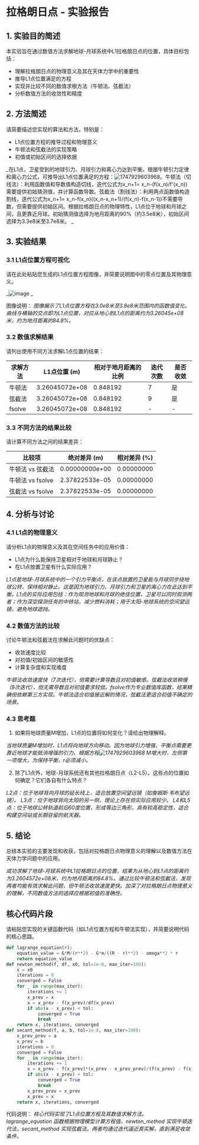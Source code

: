 # 拉格朗日点 - 实验报告

## 1. 实验目的简述

本实验旨在通过数值方法求解地球-月球系统中L1拉格朗日点的位置，具体目标包括：
- 理解拉格朗日点的物理意义及其在天体力学中的重要性
- 推导L1点位置满足的方程
- 实现并比较不同的数值求根方法（牛顿法、弦截法）
- 分析数值方法的收敛性和精度

## 2. 方法简述

请简要描述您实现的算法和方法，特别是：
- L1点位置方程的推导过程和物理意义
- 牛顿法和弦截法的实现策略
- 初值或初始区间的选择依据

_在L1点，卫星受到的地球引力、月球引力和离心力达到平衡。根据牛顿引力定律和离心力公式，可推导出L1点位置满足的方程：![1747929603968](https://github.com/user-attachments/assets/2692f085-ae64-4e83-886a-0e575e3c435c)。牛顿法（切线法）：利用函数值和导数值构造切线，迭代公式为x_n+1= x_n-(f(x_n)/f'(x_n))需要提供初始猜测值，并计算函数导数。弦截法（割线法）：利用两点函数值构造割线，迭代公式为x_n+1= x_n-f(x_n)((x_n-x_n+1)/(f(x_n)-f(x_n-1))不需要导数，但需要提供初始区间。根据拉格朗日点的物理特性，L1点位于地球和月球之间，且更靠近月球。初始猜测值选择为地月距离的90%（约3.5e8米），初始区间选择为3.3e8米至3.7e8米。
_

## 3. 实验结果

### 3.1 L1点位置方程可视化

请在此处粘贴您生成的L1点位置方程图像，并简要说明图中的零点位置及其物理意义。

_![image](https://github.com/user-attachments/assets/17663597-8b86-49dc-b960-50705f977ea1)
_

图像说明：
_图像展示了L1点位置方程在3.0e8米至3.8e8米范围内的函数值变化。曲线与横轴的交点即为L1点位置，对应从地心到L1点的距离约为3.26045e+08米，约为地月距离的84.8%。_

### 3.2 数值求解结果

请列出使用不同方法求解L1点位置的结果：

| 求解方法 | L1点位置 (m) | 相对于地月距离的比例 | 迭代次数 | 是否收敛 |
|---------|------------|-------------------|---------|--------|
| 牛顿法   |     3.26045072e+08       |      0.848192            |    7    |    是 |
| 弦截法   |      3.26045072e+08      |      0.848192            |     9   |    是 |
| fsolve   |     3.26045072e+08      |       0.848192           | -       | -     |

### 3.3 不同方法的结果比较

请计算不同方法之间的结果差异：

| 比较项 | 绝对差异 (m) | 相对差异 (%) |
|-------|------------|-------------|
| 牛顿法 vs 弦截法  | 0.00000000e+00   |  0.00000000  |
| 牛顿法 vs fsolve | 2.37822533e-05  | 0.00000000 |
| 弦截法 vs fsolve | 2.37822533e-05  |  0.00000000  |

## 4. 分析与讨论

### 4.1 L1点的物理意义

请分析L1点的物理意义及其在空间任务中的应用价值：
- L1点为什么能保持卫星相对于地球和月球静止？
- 在L1点放置卫星有什么实际应用？

_L1点是地球-月球系统中的一个引力平衡点，在该点放置的卫星能与月球同步绕地球公转，保持相对静止。这是因为地球引力、月球引力和卫星的离心力在此达到平衡。L1点的实际应用包括：作为观测地球和月球的绝佳位置，卫星可以同时观测两者；作为深空探测任务的中转站，减少燃料消耗；用于太阳-地球系统的空间望远镜，避免地球遮挡。_

### 4.2 数值方法的比较

讨论牛顿法和弦截法在求解此问题时的优缺点：
- 收敛速度比较
- 对初值/初始区间的敏感性
- 计算复杂度和实现难度

_牛顿法收敛速度快（7次迭代），但需要计算导数且对初值敏感。弦截法收敛稍慢（9次迭代），但无需导数且对初值要求较低。fsolve作为专业数值库函数，结果精确但依赖第三方实现。牛顿法适合初值接近解的情况，弦截法更适合初值不确定的场景。_

### 4.3 思考题

1. 如果将地球质量M增加，L1点的位置将如何变化？请给出物理解释。

_当地球质量M增加时，L1点将向地球方向移动。因为地球引力增强，平衡点需要更靠近地球才能抵消增强的引力。根据方程![1747929603968](https://github.com/user-attachments/assets/2692f085-ae64-4e83-886a-0e575e3c435c) M增大时，左侧第一项增大，为保持平衡，r必须减小。_

2. 除了L1点外，地球-月球系统还有其他拉格朗日点（L2-L5）。这些点的位置如何确定？它们各自有什么特点？

_L2点：位于地球背向月球的延长线上，适合放置空间望远镜（如詹姆斯·韦布望远镜）。
L3点：位于地球背向太阳的另一侧，理论上存在但实际应用较少。
L4和L5点：位于地球公转轨道前后60度位置，形成等边三角形，具有较高稳定性，适合构建空间站或长期驻留的航天器。_

## 5. 结论

总结本实验的主要发现和收获，包括对拉格朗日点物理意义的理解以及数值方法在天体力学问题中的应用。

_成功求解了地球-月球系统中L1拉格朗日点的位置，结果为从地心到L1点的距离约为3.2604572e+08米，约为地月距离的84.8%。通过比较牛顿法和弦截法，发现两者均能有效求解此问题，但牛顿法收敛速度更快。加深了对拉格朗日点物理意义的理解，不同数值方法的选择应根据初值的准确性。_

## 核心代码片段

请粘贴您实现的关键函数代码（如L1点位置方程和牛顿法实现），并简要说明代码的核心思路。

```python
def lagrange_equation(r):
    equation_value = G*M/(r**2) - G*m/((R - r)**2) - omega**2 * r
    return equation_value
def newton_method(f, df, x0, tol=1e-8, max_iter=100):
    x = x0
    iterations = 0
    converged = False
    for _ in range(max_iter):
        iterations += 1
        x_prev = x
        x = x_prev - f(x_prev)/df(x_prev)
        if abs(x - x_prev) < tol:
            converged = True
            break 
    return x, iterations, converged
def secant_method(f, a, b, tol=1e-8, max_iter=100):
    x_prev_prev = a
    x_prev = b
    iterations = 0
    converged = False
    for _ in range(max_iter):
        iterations += 1
        x = x_prev - f(x_prev)*(x_prev - x_prev_prev)/(f(x_prev) - f(x_prev_prev))
        if abs(x - x_prev) < tol:
            converged = True
            break
        x_prev_prev = x_prev
        x_prev = x
    return x, iterations, converged
```

代码说明：
_核心代码实现了L1点位置方程及其数值求解方法。lagrange_equation 函数根据物理模型计算方程值，newton_method 实现牛顿迭代法，secant_method 实现弦截法。两者均通过迭代逼近真实解，直到满足收敛条件。_
